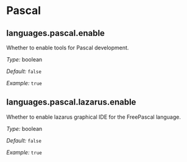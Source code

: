   # Pascal
  


## languages\.pascal\.enable

Whether to enable tools for Pascal development\.



*Type:*
boolean



*Default:*
` false `



*Example:*
` true `



## languages\.pascal\.lazarus\.enable



Whether to enable lazarus graphical IDE for the FreePascal language\.



*Type:*
boolean



*Default:*
` false `



*Example:*
` true `
